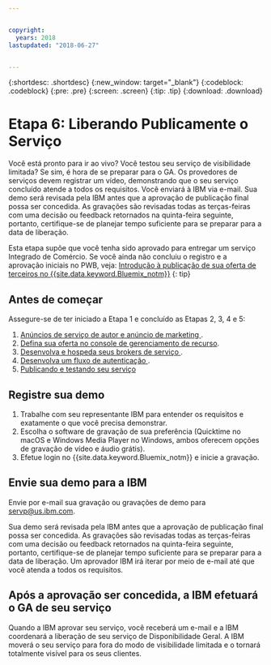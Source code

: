 ```yaml
---


copyright:
  years: 2018
lastupdated: "2018-06-27"


---
```


{:shortdesc: .shortdesc}
{:new_window: target="_blank"}
{:codeblock: .codeblock}
{:pre: .pre}
{:screen: .screen}
{:tip: .tip}
{:download: .download}

# Etapa 6: Liberando Publicamente o Serviço

Você está pronto para ir ao vivo? Você testou seu serviço de visibilidade limitada? Se sim, é hora de se preparar para o GA. Os provedores de serviços devem registrar um vídeo, demonstrando que o seu serviço concluído atende a todos os requisitos. Você enviará à IBM via e-mail. Sua demo será revisada pela IBM antes que a aprovação de publicação final possa ser concedida. As gravações são revisadas todas as terças-feiras com uma decisão ou feedback retornados na quinta-feira seguinte, portanto, certifique-se de planejar tempo suficiente para se preparar para a data de liberação.

Esta etapa supõe que você tenha sido aprovado para entregar um serviço Integrado de Comércio. Se você ainda não concluiu o registro e a aprovação iniciais no PWB, veja: [Introdução à publicação de sua oferta de terceiros no {{site.data.keyword.Bluemix_notm}}](/docs/third-party/index.html)
{: tip}

## Antes de começar

Assegure-se de ter iniciado a Etapa 1 e concluído as Etapas 2, 3, 4 e 5:
1. [ Anúncios de serviço de autor e anúncio de marketing ](/docs/third-party/cis1-docs-marketing.html).
2. [Defina sua oferta no console de gerenciamento de recurso](/docs/third-party/cis2-rmc-define.html).
3. [ Desenvolva e hospeda seus brokers de serviço ](/docs/third-party/cis3-broker.html).
3. [ Desenvolva um fluxo de autenticação ](/docs/third-party/cis5-iam.html).
3. [ Publicando e testando seu serviço ](/docs/third-party/cis4-rmc-publish.html)


## Registre sua demo

1. Trabalhe com seu representante IBM para entender os requisitos e exatamente o que você precisa demonstrar.
1. Escolha o software de gravação de sua preferência (Quicktime no macOS e Windows Media Player no Windows, ambos oferecem opções de gravação de vídeo e áudio grátis).
2. Efetue login no {{site.data.keyword.Bluemix_notm}} e inicie a gravação.

## Envie sua demo para a IBM

Envie por e-mail sua gravação ou gravações de demo para servp@us.ibm.com.

Sua demo será revisada pela IBM antes que a aprovação de publicação final possa ser concedida. As gravações são revisadas todas as terças-feiras com uma decisão ou feedback retornados na quinta-feira seguinte, portanto, certifique-se de planejar tempo suficiente para se preparar para a data de liberação. Um aprovador IBM irá iterar por meio de e-mail até que você atenda a todos os requisitos.

## Após a aprovação ser concedida, a IBM efetuará o GA de seu serviço

Quando a IBM aprovar seu serviço, você receberá um e-mail e a IBM coordenará a liberação de seu serviço de Disponibilidade Geral. A IBM moverá o seu serviço para fora do modo de visibilidade limitada e o tornará totalmente visível para os seus clientes.

